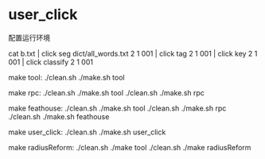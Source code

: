 user_click
==========
配置运行环境

cat b.txt | click seg dict/all_words.txt 2 1 001 | click tag 2 1 001 | click key 2 1 001 | click classify 2 1 001

make tool:
 ./clean.sh
 ./make.sh tool

make rpc:
 ./clean.sh
 ./make.sh tool
 ./clean.sh
 ./make.sh rpc

make feathouse:
  ./clean.sh
 ./make.sh tool
 ./clean.sh 
 ./make.sh rpc
 ./clean.sh
 ./make.sh feathouse

make user_click:
 ./clean.sh
 ./make.sh user_click

make radiusReform:
 ./clean.sh
 ./make tool
 ./clean.sh
 ./make radiusReform